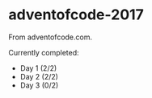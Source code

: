 # adventofcode-2017

From adventofcode.com.

Currently completed:
- Day 1 (2/2)
- Day 2 (2/2)
- Day 3 (0/2)
